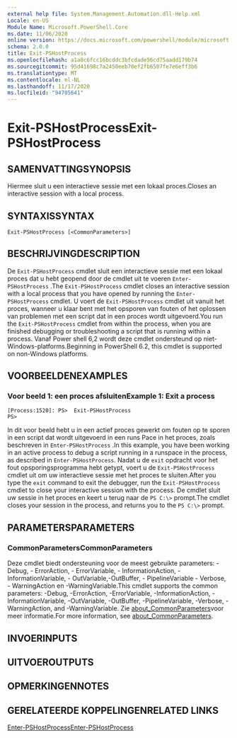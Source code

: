 ```yaml
---
external help file: System.Management.Automation.dll-Help.xml
Locale: en-US
Module Name: Microsoft.PowerShell.Core
ms.date: 11/06/2020
online version: https://docs.microsoft.com/powershell/module/microsoft.powershell.core/exit-pshostprocess?view=powershell-7.2&WT.mc_id=ps-gethelp
schema: 2.0.0
title: Exit-PSHostProcess
ms.openlocfilehash: a1a8c6fcc16bcddc3bfcdade56cd75aadd179b74
ms.sourcegitcommit: 95d41698c7a2450eeb70ef2fb6507fe7e6eff3b6
ms.translationtype: MT
ms.contentlocale: nl-NL
ms.lasthandoff: 11/17/2020
ms.locfileid: "94705641"
---
```

# <span data-ttu-id="aa8f9-102">Exit-PSHostProcess</span><span class="sxs-lookup"><span data-stu-id="aa8f9-102">Exit-PSHostProcess</span></span>

## <span data-ttu-id="aa8f9-103">SAMENVATTING</span><span class="sxs-lookup"><span data-stu-id="aa8f9-103">SYNOPSIS</span></span>
<span data-ttu-id="aa8f9-104">Hiermee sluit u een interactieve sessie met een lokaal proces.</span><span class="sxs-lookup"><span data-stu-id="aa8f9-104">Closes an interactive session with a local process.</span></span>

## <span data-ttu-id="aa8f9-105">SYNTAXIS</span><span class="sxs-lookup"><span data-stu-id="aa8f9-105">SYNTAX</span></span>

```
Exit-PSHostProcess [<CommonParameters>]
```

## <span data-ttu-id="aa8f9-106">BESCHRIJVING</span><span class="sxs-lookup"><span data-stu-id="aa8f9-106">DESCRIPTION</span></span>

<span data-ttu-id="aa8f9-107">De `Exit-PSHostProcess` cmdlet sluit een interactieve sessie met een lokaal proces dat u hebt geopend door de cmdlet uit te voeren `Enter-PSHostProcess` .</span><span class="sxs-lookup"><span data-stu-id="aa8f9-107">The `Exit-PSHostProcess` cmdlet closes an interactive session with a local process that you have opened by running the `Enter-PSHostProcess` cmdlet.</span></span> <span data-ttu-id="aa8f9-108">U voert de `Exit-PSHostProcess` cmdlet uit vanuit het proces, wanneer u klaar bent met het opsporen van fouten of het oplossen van problemen met een script dat in een proces wordt uitgevoerd.</span><span class="sxs-lookup"><span data-stu-id="aa8f9-108">You run the `Exit-PSHostProcess` cmdlet from within the process, when you are finished debugging or troubleshooting a script that is running within a process.</span></span> <span data-ttu-id="aa8f9-109">Vanaf Power shell 6,2 wordt deze cmdlet ondersteund op niet-Windows-platforms.</span><span class="sxs-lookup"><span data-stu-id="aa8f9-109">Beginning in PowerShell 6.2, this cmdlet is supported on non-Windows platforms.</span></span>

## <span data-ttu-id="aa8f9-110">VOORBEELDEN</span><span class="sxs-lookup"><span data-stu-id="aa8f9-110">EXAMPLES</span></span>

### <span data-ttu-id="aa8f9-111">Voor beeld 1: een proces afsluiten</span><span class="sxs-lookup"><span data-stu-id="aa8f9-111">Example 1: Exit a process</span></span>

```
[Process:1520]: PS>  Exit-PSHostProcess
PS>
```

<span data-ttu-id="aa8f9-112">In dit voor beeld hebt u in een actief proces gewerkt om fouten op te sporen in een script dat wordt uitgevoerd in een runs Pace in het proces, zoals beschreven in `Enter-PSHostProcess` .</span><span class="sxs-lookup"><span data-stu-id="aa8f9-112">In this example, you have been working in an active process to debug a script running in a runspace in the process, as described in `Enter-PSHostProcess`.</span></span> <span data-ttu-id="aa8f9-113">Nadat u de `exit` opdracht voor het fout opsporingsprogramma hebt getypt, voert u de `Exit-PSHostProcess` cmdlet uit om uw interactieve sessie met het proces te sluiten.</span><span class="sxs-lookup"><span data-stu-id="aa8f9-113">After you type the `exit` command to exit the debugger, run the `Exit-PSHostProcess` cmdlet to close your interactive session with the process.</span></span>
<span data-ttu-id="aa8f9-114">De cmdlet sluit uw sessie in het proces en keert u terug naar de `PS C:\>` prompt.</span><span class="sxs-lookup"><span data-stu-id="aa8f9-114">The cmdlet closes your session in the process, and returns you to the `PS C:\>` prompt.</span></span>

## <span data-ttu-id="aa8f9-115">PARAMETERS</span><span class="sxs-lookup"><span data-stu-id="aa8f9-115">PARAMETERS</span></span>

### <span data-ttu-id="aa8f9-116">CommonParameters</span><span class="sxs-lookup"><span data-stu-id="aa8f9-116">CommonParameters</span></span>

<span data-ttu-id="aa8f9-117">Deze cmdlet biedt ondersteuning voor de meest gebruikte parameters: -Debug, - ErrorAction, - ErrorVariable, - InformationAction, -InformationVariable, - OutVariable,-OutBuffer, - PipelineVariable - Verbose, - WarningAction en -WarningVariable.</span><span class="sxs-lookup"><span data-stu-id="aa8f9-117">This cmdlet supports the common parameters: -Debug, -ErrorAction, -ErrorVariable, -InformationAction, -InformationVariable, -OutVariable, -OutBuffer, -PipelineVariable, -Verbose, -WarningAction, and -WarningVariable.</span></span> <span data-ttu-id="aa8f9-118">Zie [about_CommonParameters](https://go.microsoft.com/fwlink/?LinkID=113216)voor meer informatie.</span><span class="sxs-lookup"><span data-stu-id="aa8f9-118">For more information, see [about_CommonParameters](https://go.microsoft.com/fwlink/?LinkID=113216).</span></span>

## <span data-ttu-id="aa8f9-119">INVOER</span><span class="sxs-lookup"><span data-stu-id="aa8f9-119">INPUTS</span></span>

## <span data-ttu-id="aa8f9-120">UITVOER</span><span class="sxs-lookup"><span data-stu-id="aa8f9-120">OUTPUTS</span></span>

## <span data-ttu-id="aa8f9-121">OPMERKINGEN</span><span class="sxs-lookup"><span data-stu-id="aa8f9-121">NOTES</span></span>

## <span data-ttu-id="aa8f9-122">GERELATEERDE KOPPELINGEN</span><span class="sxs-lookup"><span data-stu-id="aa8f9-122">RELATED LINKS</span></span>

[<span data-ttu-id="aa8f9-123">Enter-PSHostProcess</span><span class="sxs-lookup"><span data-stu-id="aa8f9-123">Enter-PSHostProcess</span></span>](Enter-PSHostProcess.md)


